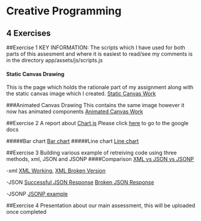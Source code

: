 # Creative Programming
## 4 Exercises


##Exercise 1
KEY INFORMATION: The scripts which I have used for both parts of this assesment and where it is easiest to read/see my comments is in the directory
app/assets/js/scripts.js

#### Static Canvas Drawing
This is the page which holds the rationale part of my assignment along with the static canvas image which I created.
[Static Canvas Work](https://jdumontsigma.github.io/creative_exercise/Exercise%201/Part%201/dist/index.html "Static Canvas Work")

###Animated Canvas Drawing
This contains the same image however it now has animated components
[Animated Canvas Work](https://jdumontsigma.github.io/creative_exercise/Exercise%201/Part%202/dist/index.html "Animated Canvas Work")

##Exercise 2
A report about [Chart.js](http://www.chartjs.org/ "Chart.JS")
Please click [here](https://docs.google.com/document/d/1nCTjZjxjRrjRBdyg4OhmtmTvaWavIATlLn5tGUKxTJU/edit?usp=sharing "Chart.JS report") to go to the google docs

#####Bar chart
[Bar chart](https://jdumontsigma.github.io/creative_exercise/Exercise%202/bar.html "Bar chart example")
#####Line chart
[Line chart](https://jdumontsigma.github.io/creative_exercise/Exercise%202/line.html "Line chart example")

##Exercise 3
Building various example of retreiving code using three methods, xml, JSON and JSONP
####Comparison
[XML vs JSON vs JSONP](https://docs.google.com/document/d/1ITc4DcKrwL5SU4e-EKpMMPUB5OMwJUQZqbhxfgrJecM/edit?usp=sharing ("Google Docs Report"))

-xml
[XML Working](https://jdumontsigma.github.io/creative_exercise/Exercise%203/xml.html "XML working version"),
[XML Broken Version](https://jdumontsigma.github.io/creative_exercise/Exercise%203/xml_broken.html "xml broken version")

-JSON
[Successful JSON Response](https://jdumontsigma.github.io/creative_exercise/Exercise%203/json.html "Successfull Callback")
[Broken JSON Response](https://jdumontsigma.github.io/creative_exercise/Exercise%203/json_broken.html "Broken Callback")

-JSONP
[JSONP example](https://jdumontsigma.github.io/creative_exercise/Exercise%203/jsonp.html "Broken Callback")

##Exercise 4
Presentation about our main assessment, this will be uploaded once completed
